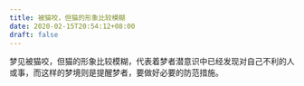 ```yaml
---
title: 被猫咬，但猫的形象比较模糊
date: 2020-02-15T20:54:12+08:00
draft: false
---
```


梦见被猫咬，但猫的形象比较模糊，代表着梦者潜意识中已经发现对自己不利的人或事，而这样的梦境则是提醒梦者，要做好必要的防范措施。